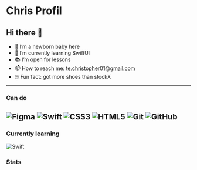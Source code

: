 # Chris Profil
## Hi there 👋

<!--
**tonblaze** is a ✨ _special_ ✨ repository because its `README.md` (this file) appears on your GitHub profile.

Here are some ideas to get you started:-->

- 👶 I’m a newborn baby here
- 🧠 I’m currently learning SwiftUI
- 📚 I’m open for lessons
- 📫 How to reach me: te.christopher01@gmail.com
- 🤓 Fun fact: got more shoes than stockX
-----------------------------------------------

### Can do
![Figma](https://img.shields.io/badge/figma-%23F24E1E.svg?style=for-the-badge&logo=figma&logoColor=white)
![Swift](https://img.shields.io/badge/swift-F54A2A?style=for-the-badge&logo=swift&logoColor=white)
![CSS3](https://img.shields.io/badge/css3-%231572B6.svg?style=for-the-badge&logo=css3&logoColor=white)
![HTML5](https://img.shields.io/badge/html5-%23E34F26.svg?style=for-the-badge&logo=html5&logoColor=white)
![Git](https://img.shields.io/badge/git-%23F05033.svg?style=for-the-badge&logo=git&logoColor=white)
![GitHub](https://img.shields.io/badge/github-%23121011.svg?style=for-the-badge&logo=github&logoColor=white)
-----------------------------------------------

### Currently learning

![Swift](https://img.shields.io/badge/swift-F54A2A?style=for-the-badge&logo=swift&logoColor=white)

### Stats
